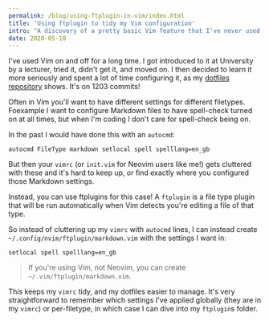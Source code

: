 ```yaml
---
permalink: /blog/using-ftplugin-in-vim/index.html
title: 'Using ftplugin to tidy my Vim configuration'
intro: "A discovery of a pretty basic Vim feature that I've never used."
date: 2020-05-10
---
```


I've used Vim on and off for a long time. I got introduced to it at University
by a lecturer, tried it, didn't get it, and moved on. I then decided to learn it
more seriously and spent a lot of time configuring it, as my
[dotfiles repository](https://github.com/jackfranklin/dotfiles) shows. It's on
1203 commits!

Often in Vim you'll want to have different settings for different filetypes.
Foexample I want to configure Markdown files to have spell-check turned on at
all times, but when I'm coding I don't care for spell-check being on.

In the past I would have done this with an `autocmd`:

```
autocmd FileType markdown setlocal spell spelllang=en_gb
```

But then your `vimrc` (or `init.vim` for Neovim users like me!) gets cluttered
with these and it's hard to keep up, or find exactly where you configured those
Markdown settings.

Instead, you can use ftplugins for this case! A `ftplugin` is a file type plugin
that will be run automatically when Vim detects you're editing a file of that
type.

So instead of cluttering up my `vimrc` with `autocmd` lines, I can instead
create `~/.config/nvim/ftplugin/markdown.vim` with the settings I want in:

```
setlocal spell spelllang=en_gb
```

> If you're using Vim, not Neovim, you can create
> `~/.vim/ftplugin/markdown.vim`.

This keeps my `vimrc` tidy, and my dotfiles easier to manage. It's very
straightforward to remember which settings I've applied globally (they are in my
`vimrc`) or per-filetype, in which case I can dive into my `ftplugin`s folder.
